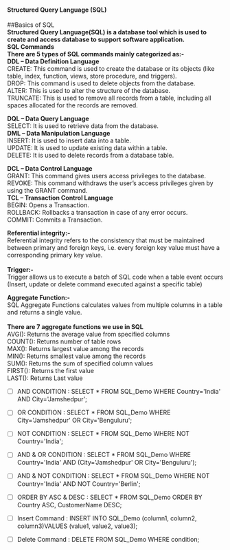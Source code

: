 #### Structured Query Language (SQL)
##Basics of SQL</br>
<b>Structured Query Language(SQL) is a database tool which is used to create and access database to support software application.</b></br>
<b>SQL Commands</b></br>
<b>There are 5 types of SQL commands mainly categorized as:-</b></br>
<b>DDL – Data Definition Language</b></br>
CREATE: This command is used to create the database or its objects (like table, index, function, views, store procedure, and triggers).</br>
DROP: This command is used to delete objects from the database.</br>
ALTER: This is used to alter the structure of the database.</br>
TRUNCATE: This is used to remove all records from a table, including all spaces allocated for the records are removed.</br>

<b>DQL – Data Query Language</b></br>
SELECT: It is used to retrieve data from the database.</br>
<b>DML – Data Manipulation Language</b></br>
INSERT: It is used to insert data into a table.</br>
UPDATE: It is used to update existing data within a table.</br>
DELETE: It is used to delete records from a database table.</br>

<b>DCL – Data Control Language</b></br>
GRANT: This command gives users access privileges to the database.</br>
REVOKE: This command withdraws the user’s access privileges given by using the GRANT command.</br>
<b>TCL – Transaction Control Language</b></br>
BEGIN: Opens a Transaction.</br>
ROLLBACK: Rollbacks a transaction in case of any error occurs.</br>
COMMIT: Commits a Transaction.</br>

<b>Referential integrity:-</b></br>
Referential integrity refers to the consistency that must be maintained between primary and foreign keys, i.e. every foreign key value must have a corresponding primary key value.</br>
</br>
<b>Trigger:-</b></br>
Trigger allows us to execute a batch of SQL code when a table event occurs (Insert, update or delete command executed against a specific table)

<b>Aggregate Function:-</b>
</br>
SQL Aggregate Functions calculates values from multiple columns in a table and returns a single value.</br>
</br>
<b>There are 7 aggregate functions we use in SQL</b>
</br>
AVG(): Returns the average value from specified columns
</br>
COUNT(): Returns number of table rows
</br>
MAX(): Returns largest value among the records
</br>
MIN(): Returns smallest value among the records
</br>
SUM(): Returns the sum of specified column values
</br>
FIRST(): Returns the first value
</br>
LAST(): Returns Last value

- [ ] AND CONDITION         : SELECT * FROM SQL_Demo WHERE Country='India' AND City='Jamshedpur';
- [ ] OR CONDITION          : SELECT * FROM SQL_Demo WHERE City='Jamshedpur' OR City='Benguluru'; 
- [ ] NOT CONDITION         : SELECT * FROM SQL_Demo WHERE NOT Country='India';
- [ ] AND & OR CONDITION    : SELECT * FROM SQL_Demo WHERE Country='India' AND (City='Jamshedpur' OR City='Benguluru');
- [ ] AND & NOT CONDITION   : SELECT * FROM SQL_Demo WHERE NOT Country='India' AND NOT Country='Berlin';
- [ ] ORDER BY ASC & DESC   : SELECT * FROM SQL_Demo ORDER BY Country ASC, CustomerName DESC;
- [ ] Insert Command        : INSERT INTO SQL_Demo (column1, column2, column3)VALUES (value1, value2, value3);
- [ ] Delete Command        : DELETE FROM SQL_Demo WHERE condition;

